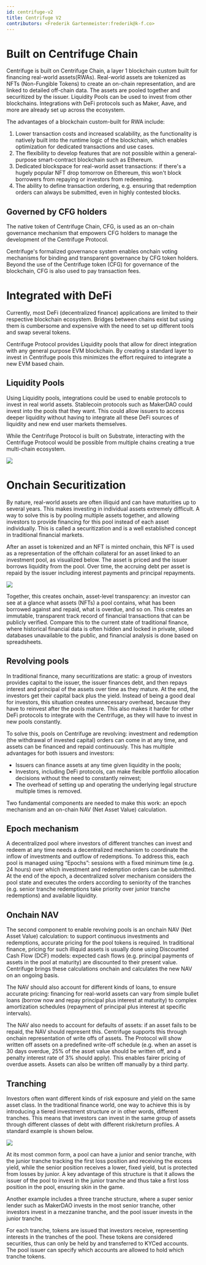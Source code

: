 ```yaml
---
id: centrifuge-v2
title: Centrifuge V2
contributors: <Frederik Gartenmeister:frederik@k-f.co>
---
```


# Built on Centrifuge Chain
Centrifuge is built on Centrifuge Chain, a layer 1 blockchain custom built for financing real-world assets(RWAs). Real-world assets are tokenized as NFTs (Non-Fungible Tokens) to create an on-chain representation, and are linked to detailed off-chain data. The assets are pooled together and securitized by the issuer. Liquidity Pools can be used to invest from other blockchains. Integrations with DeFi protocols such as Maker, Aave, and more are already set up across the ecosystem.

The advantages of a blockchain custom-built for RWA include:

1. Lower transaction costs and increased scalability, as the functionality is natively built into the runtime logic of the blockchain, which enables optimization for dedicated transactions and use cases.
2. The flexibility to develop features that are not possible within a general-purpose smart-contract blockchain such as Ethereum.
3. Dedicated blockspace for real-world asset transactions: if there's a hugely popular NFT drop tomorrow on Ethereum, this won't block borrowers from repaying or investors from redeeming.
4. The ability to define transaction ordering, e.g. ensuring that redemption orders can always be submitted, even in highly contested blocks.

## Governed by CFG holders

The native token of Centrifuge Chain, CFG, is used as an on-chain governance mechanism that empowers CFG holders to manage the development of the Centrifuge Protocol.

Centrifuge's formalized governance system enables onchain voting mechanisms for binding and transparent governance by CFG token holders. Beyond the use of the Centrifuge token (CFG) for governance of the blockchain, CFG is also used to pay transaction fees.


# Integrated with DeFi

Currently, most DeFi (decentralized finance) applications are limited to their respective blockchain ecosystem. Bridges between chains exist but using them is cumbersome and expensive with the need to set up different tools and swap several tokens.

Centrifuge Protocol provides Liquidity pools that allow for direct integration with any general purpose EVM blockchain. By creating a standard layer to invest in Centrifuge pools this minimizes the effort required to integrate a new EVM based chain.

## Liquidity Pools

Using Liquidity pools, integrations could be used to enable protocols to invest in real world assets. Stablecoin protocols such as MakerDAO could invest into the pools that they want. This could allow issuers to access deeper liquidity without having to integrate all these DeFi sources of liquidity and new end user markets themselves.

While the Centrifuge Protocol is built on Substrate, interacting with the Centrifuge Protocol would be possible from multiple chains creating a true multi-chain ecosystem.

![](./images/ecosystem.png#width=70%;)


# Onchain Securitization

By nature, real-world assets are often illiquid and can have maturities up to several years. This makes investing in individual assets extremely difficult. A way to solve this is by pooling multiple assets together, and allowing investors to provide financing for this pool instead of each asset individually. This is called a securitization and is a well established concept in traditional financial markets.

After an asset is tokenized and an NFT is minted onchain, this NFT is used as a representation of the offchain collateral for an asset linked to an investment pool, as visualized below. The asset is priced and the issuer borrows liquidity from the pool. Over time, the accruing debt per asset is repaid by the issuer including interest payments and principal repayments.

![](./images/pooling.png#width=60%;)

Together, this creates onchain, asset-level transparency: an investor can see at a glance what assets (NFTs) a pool contains, what has been borrowed against and repaid, what is overdue, and so on. This creates an immutable, transparent track record of financial transactions that can be publicly verified. Compare this to the current state of traditional finance, where historical financial data is often hidden and locked in private, siloed databases unavailable to the public, and financial analysis is done based on spreadsheets.

## Revolving pools

In traditional finance, many securitizations are static: a group of investors provides capital to the issuer, the issuer finances debt, and then repays interest and principal of the assets over time as they mature. At the end, the investors get their capital back plus the yield. Instead of being a good deal for investors, this situation creates unnecessary overhead, because they have to reinvest after the pools mature. This also makes it harder for other DeFi protocols to integrate with the Centrifuge, as they will have to invest in new pools constantly.

To solve this, pools on Centrifuge are revolving: investment and redemption (the withdrawal of invested capital) orders can come in at any time, and assets can be financed and repaid continuously. This has multiple advantages for both issuers and investors:

- Issuers can finance assets at any time given liquidity in the pools;
- Investors, including DeFi protocols, can make flexible portfolio allocation decisions without the need to constantly reinvest;
- The overhead of setting up and operating the underlying legal structure multiple times is removed.

Two fundamental components are needed to make this work: an epoch mechanism and an on-chain NAV (Net Asset Value) calculation.

## Epoch mechanism

A decentralized pool where investors of different tranches can invest and redeem at any time needs a decentralized mechanism to coordinate the inflow of investments and outflow of redemptions. To address this, each pool is managed using “Epochs”: sessions with a fixed minimum time (e.g. 24 hours) over which investment and redemption orders can be submitted. At the end of the epoch, a decentralized solver mechanism considers the pool state and executes the orders according to seniority of the tranches (e.g. senior tranche redemptions take priority over junior tranche redemptions) and available liquidity.

## Onchain NAV

The second component to enable revolving pools is an onchain NAV (Net Asset Value) calculation: to support continuous investments and redemptions, accurate pricing for the pool tokens is required. In traditional finance, pricing for such illiquid assets is usually done using Discounted Cash Flow (DCF) models: expected cash flows (e.g. principal payments of assets in the pool at maturity) are discounted to their present value. Centrifuge brings these calculations onchain and calculates the new NAV on an ongoing basis.

The NAV should also account for different kinds of loans, to ensure accurate pricing: financing for real-world assets can vary from simple bullet loans (borrow now and repay principal plus interest at maturity) to complex amortization schedules (repayment of principal plus interest at specific intervals).

The NAV also needs to account for defaults of assets: if an asset fails to be repaid, the NAV should represent this. Centrifuge supports this through onchain representation of write offs of assets. The Protocol will show written off assets on a predefined write-off schedule (e.g. when an asset is 30 days overdue, 25% of the asset value should be written off, and a penalty interest rate of 3% should apply). This enables fairer pricing of overdue assets. Assets can also be written off manually by a third party.

## Tranching

Investors often want different kinds of risk exposure and yield on the same asset class. In the traditional finance world, one way to achieve this is by introducing a tiered investment structure or in other words, different tranches. This means that investors can invest in the same group of assets through different classes of debt with different risk/return profiles. A standard example is shown below.

![](./images/tranching.png#width=60%;)

At its most common form, a pool can have a junior and senior tranche, with the junior tranche tracking the first loss position and receiving the excess yield, while the senior position receives a lower, fixed yield, but is protected from losses by junior. A key advantage of this structure is that it allows the issuer of the pool to invest in the junior tranche and thus take a first loss position in the pool, ensuring skin in the game.

Another example includes a three tranche structure, where a super senior lender such as MakerDAO invests in the most senior tranche, other investors invest in a mezzanine tranche, and the pool issuer invests in the junior tranche.

For each tranche, tokens are issued that investors receive, representing interests in the tranches of the pool. These tokens are considered securities, thus can only be held by and transferred to KYCed accounts. The pool issuer can specify which accounts are allowed to hold which tranche tokens.
